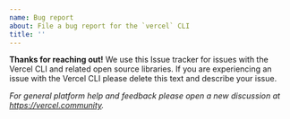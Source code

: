 ```yaml
---
name: Bug report
about: File a bug report for the `vercel` CLI
title: ''
---
```


**Thanks for reaching out!** We use this Issue tracker for issues with the Vercel CLI and related open source libraries. If you are experiencing an issue with the Vercel CLI please delete this text and describe your issue.

_For general platform help and feedback please open a new discussion at https://vercel.community._
